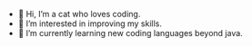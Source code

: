 - 👋 Hi, I’m a cat who loves coding.
- 👀 I’m interested in improving my skills.
- 🌱 I’m currently learning new coding languages beyond java.

<!---
Gatto-Programmatore/Gatto-Programmatore is a ✨ special ✨ repository because its `README.md` (this file) appears on your GitHub profile.
You can click the Preview link to take a look at your changes.
--->
